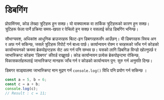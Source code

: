 # डिबगिंग

प्रोग्रामिंगमा, कोड लेख्दा त्रुटिहरू हुन सक्छ। यो वाक्यात्मक वा तार्किक त्रुटिहरूको कारण हुन सक्छ। त्रुटिहरू फेला पार्ने प्रक्रिया समय-खपत र पेचिलो हुन सक्छ र यसलाई कोड डिबगिंग भनिन्छ।

सौभाग्यवश, अधिकांश आधुनिक ब्राउजरहरू बिल्ट-इन डिबगरहरूसँग आउँछन्। यी डिबगरहरू स्विच अन र अफ गर्न सकिन्छ, जसले त्रुटिहरू रिपोर्ट गर्न बाध्य पार्छ। कार्यान्वयन रोक्न र चरहरूको जाँच गर्न कोडको कार्यान्वयनको क्रममा ब्रेकपोइन्टहरू सेट अप गर्न पनि सम्भव छ। यसको लागि डिबगिङ विन्डो खोल्नुपर्छ र जाभास्क्रिप्ट कोडमा 'डिबगर' कीवर्ड राख्नुपर्छ। कोड कार्यान्वयन प्रत्येक ब्रेकपोइन्टमा रोकिन्छ, विकासकर्ताहरूलाई जाभास्क्रिप्ट मानहरू जाँच गर्न र कोडको कार्यान्वयन पुन: सुरु गर्न अनुमति दिन्छ।

डिबगर सञ्झ्यालमा जाभास्क्रिप्ट मान मुद्रण गर्न `console.log()` विधि पनि प्रयोग गर्न सकिन्छ ।

```javascript
const a = 5, b = 6;
const c = a + b;
console.log(c);
// Result : c = 11;
```
